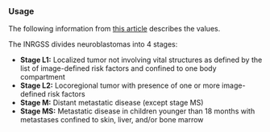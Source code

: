 ### Usage
The following information from [this article](https://www.ncbi.nlm.nih.gov/pmc/articles/PMC2650389/) describes the values.

The INRGSS divides neuroblastomas into 4 stages:
* **Stage L1:** Localized tumor not involving vital structures as defined by the list of image-defined risk factors and confined to one body compartment
* **Stage L2:** Locoregional tumor with presence of one or more image-defined risk factors
* **Stage M:** Distant metastatic disease (except stage MS)
* **Stage MS:** Metastatic disease in children younger than 18 months with metastases confined to skin, liver, and/or bone marrow
